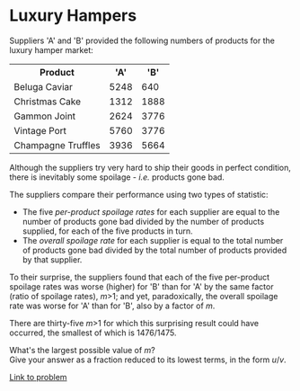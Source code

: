 # Luxury Hampers

<p>Suppliers 'A' and 'B' provided the following numbers of products for the luxury hamper market:</p>

<p></p><center><table class="p236"><tr><th>Product</th><th class="center">'A'</th><th class="center">'B'</th></tr><tr><td>Beluga Caviar</td><td>5248</td><td>640</td></tr><tr><td>Christmas Cake</td><td>1312</td><td>1888</td></tr><tr><td>Gammon Joint</td><td>2624</td><td>3776</td></tr><tr><td>Vintage Port</td><td>5760</td><td>3776</td></tr><tr><td>Champagne Truffles</td><td>3936</td><td>5664</td></tr></table></center>

<p>Although the suppliers try very hard to ship their goods in perfect condition, there is inevitably some spoilage - <i>i.e.</i> products gone bad.</p>

<p>The suppliers compare their performance using two types of statistic:</p><ul><li>The five <i>per-product spoilage rates</i> for each supplier are equal to the number of products gone bad divided by the number of products supplied, for each of the five products in turn.</li>
  <li>The <i>overall spoilage rate</i> for each supplier is equal to the total number of products gone bad divided by the total number of products provided by that supplier.</li></ul><p>To their surprise, the suppliers found that each of the five per-product spoilage rates was worse (higher) for 'B' than for 'A' by the same factor (ratio of spoilage rates), <var>m</var>&gt;1; and yet, paradoxically, the overall spoilage rate was worse for 'A' than for 'B', also by a factor of <var>m</var>.</p>

<p>There are thirty-five <var>m</var>&gt;1 for which this surprising result could have occurred, the smallest of which is 1476/1475.</p>

<p>What's the largest possible value of <var>m</var>?<br />
Give your answer as a fraction reduced to its lowest terms, in the form <var>u</var>/<var>v</var>.</p>

[Link to problem](https://projecteuler.net/problem=236)
